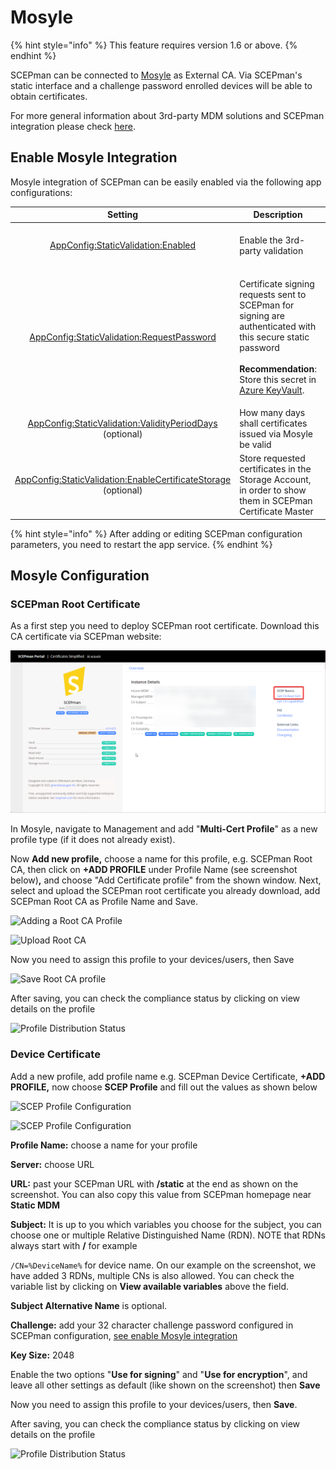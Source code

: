 # Mosyle

{% hint style="info" %}
This feature requires version 1.6 or above.
{% endhint %}

SCEPman can be connected to [Mosyle](https://mosyle.com/) as External CA. Via SCEPman's static interface and a challenge password enrolled devices will be able to obtain certificates.

For more general information about 3rd-party MDM solutions and SCEPman integration please check [here](./).

## Enable Mosyle Integration

Mosyle integration of SCEPman can be easily enabled via the following app configurations:

|                                                                                               Setting                                                                                              | Description                                                                                                                                                                                                                                                                                              |                     Value                    |
| :------------------------------------------------------------------------------------------------------------------------------------------------------------------------------------------------: | -------------------------------------------------------------------------------------------------------------------------------------------------------------------------------------------------------------------------------------------------------------------------------------------------------- | :------------------------------------------: |
|                           [AppConfig:StaticValidation:Enabled](../../advanced-configuration/application-settings/static-validation.md#appconfig-staticvalidation-enabled)                          | Enable the 3rd-party validation                                                                                                                                                                                                                                                                          |   **true** to enable, **false** to disable   |
|                   [AppConfig:StaticValidation:RequestPassword](../../advanced-configuration/application-settings/static-validation.md#appconfig-staticvalidation-requestpassword)                  | <p>Certificate signing requests sent to SCEPman for signing are authenticated with this secure static password<br><br><strong>Recommendation</strong>: Store this secret in <a href="../../advanced-configuration/application-settings/#secure-configuration-in-azure-key-vault">Azure KeyVault</a>.</p> |      _generate a 32 character password_      |
|          [AppConfig:StaticValidation:ValidityPeriodDays](../../advanced-configuration/application-settings/static-validation.md#appconfig-staticvalidation-validityperioddays) (optional)          | How many days shall certificates issued via Mosyle be valid                                                                                                                                                                                                                                              |                      365                     |
| [AppConfig:StaticValidation:EnableCertificateStorage](../../advanced-configuration/application-settings/staticaad-validation.md#appconfig-staticaadvalidation-enablecertificatestorage) (optional) | Store requested certificates in the Storage Account, in order to show them in SCEPman Certificate Master                                                                                                                                                                                                 | _**true**_ to enable, _**false** to disable_ |

{% hint style="info" %}
After adding or editing SCEPman configuration parameters, you need to restart the app service.
{% endhint %}

## Mosyle Configuration

### SCEPman Root Certificate

As a first step you need to deploy SCEPman root certificate. Download this CA certificate via SCEPman website:

![SCEPman Website](<../../.gitbook/assets/SCEPmanHomePage (2).png>)

In Mosyle, navigate to Management and add "**Multi-Cert Profile**" as a new profile type (if it does not already exist).

Now **Add new profile,** choose a name for this profile, e.g. SCEPman Root CA, then click on **+ADD PROFILE** under Profile Name (see screenshot below)**,** and choose "Add Certificate profile" from the shown window. Next, select and upload the SCEPman root certificate you already download, add SCEPman Root CA as Profile Name and Save.

![Adding a Root CA Profile](<../../.gitbook/assets/2022-07-25 09\_56\_09-Glueckkanja GAB and 1 more page - Work - Microsoft​ Edge.png>)

![Upload Root CA](<../../.gitbook/assets/2022-07-25 10\_04\_49-Window.png>)

Now you need to assign this profile to your devices/users, then Save

![Save Root CA profile](<../../.gitbook/assets/2022-07-25 10\_07\_23-Window.png>)

After saving, you can check the compliance status by clicking on view details on the profile

![Profile Distribution Status](<../../.gitbook/assets/2022-07-25 10\_10\_27-Window.png>)

### Device Certificate

Add a new profile, add profile name e.g. SCEPman Device Certificate, **+ADD PROFILE,** now choose **SCEP Profile** and fill out the values as shown below

![SCEP Profile Configuration](<../../.gitbook/assets/2022-07-25 11\_41\_51.png>)

![SCEP Profile Configuration](<../../.gitbook/assets/2022-07-25 11\_29\_43.png>)

**Profile Name:** choose a name for your profile

**Server:** choose URL

**URL:** past your SCEPman URL with **/static** at the end as shown on the screenshot. You can also copy this value from SCEPman homepage near **Static MDM**

**Subject:** It is up to you which variables you choose for the subject, you can choose one or multiple Relative Distinguished Name (RDN). NOTE that RDNs always start with **/** for example

`/CN=%DeviceName%` for device name. On our example on the screenshot, we have added 3 RDNs, multiple CNs is also allowed. You can check the variable list by clicking on **View available variables** above the field.

**Subject Alternative Name** is optional.

**Challenge:** add your 32 character challenge password configured in SCEPman configuration, [see enable Mosyle integration](mosyle.md#enable-mosyle-integration)

**Key Size:** 2048

Enable the two options "**Use for signing**" and "**Use for encryption**", and leave all other settings as default (like shown on the screenshot) then **Save**

Now you need to assign this profile to your devices/users, then **Save**.

After saving, you can check the compliance status by clicking on view details on the profile

![Profile Distribution Status](<../../.gitbook/assets/2022-07-25 11\_55\_57-Window.png>)
